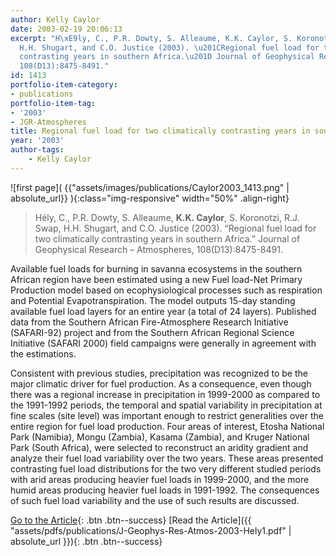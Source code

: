 ```yaml
---
author: Kelly Caylor
date: 2003-02-19 20:06:13
excerpt: "H\xE9ly, C., P.R. Dowty, S. Alleaume, K.K. Caylor, S. Koronotzi, R.J. Swap,
  H.H. Shugart, and C.O. Justice (2003). \u201CRegional fuel load for two climatically
  contrasting years in southern Africa.\u201D Journal of Geophysical Research - Atmospheres,
  108(D13):8475-8491."
id: 1413
portfolio-item-category:
- publications
portfolio-item-tag:
- '2003'
- JGR-Atmospheres
title: Regional fuel load for two climatically contrasting years in southern Africa
year: '2003'
author-tags:
    - Kelly Caylor
---
```


![first page]( {{"assets/images/publications/Caylor2003_1413.png" | absolute_url}} ){:class="img-responsive" width="50%" .align-right}

> Hély, C., P.R. Dowty, S. Alleaume, **K.K. Caylor**, S. Koronotzi, R.J. Swap, H.H. Shugart, and C.O. Justice (2003). “Regional fuel load for two climatically contrasting years in southern Africa.” Journal of Geophysical Research – Atmospheres, 108(D13):8475-8491.


Available fuel loads for burning in savanna ecosystems in the southern African region have been estimated using a new Fuel load-Net Primary Production model based on ecophysiological processes such as respiration and Potential Evapotranspiration. The model outputs 15-day standing available fuel load layers for an entire year (a total of 24 layers). Published data from the Southern African Fire-Atmosphere Research Initiative (SAFARI-92) project and from the Southern African Regional Science Initiative (SAFARI 2000) field campaigns were generally in agreement with the estimations.

Consistent with previous studies, precipitation was recognized to be the major climatic driver for fuel production. As a consequence, even though there was a regional increase in precipitation in 1999-2000 as compared to the 1991-1992 periods, the temporal and spatial variability in precipitation at fine scales (site level) was important enough to restrict generalities over the entire region for fuel load production. Four areas of interest, Etosha National Park (Namibia), Mongu (Zambia), Kasama (Zambia), and Kruger National Park (South Africa), were selected to reconstruct an aridity gradient and analyze their fuel load variability over the two years. These areas presented contrasting fuel load distributions for the two very different studied periods with arid areas producing heavier fuel loads in 1999-2000, and the more humid areas producing heavier fuel loads in 1991-1992. The consequences of such fuel load variability and the use of such results are discussed.


[Go to the Article](http://dx.doi.org/10.1029/2002JD002341){: .btn .btn--success}
[Read the Article]({{ "assets/pdfs/publications/J-Geophys-Res-Atmos-2003-Hely1.pdf" | absolute_url }}){: .btn .btn--success}